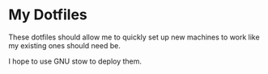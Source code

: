 # My Dotfiles

These dotfiles should allow me to quickly set up new machines to
work like my existing ones should need be.

I hope to use GNU stow to deploy them.


